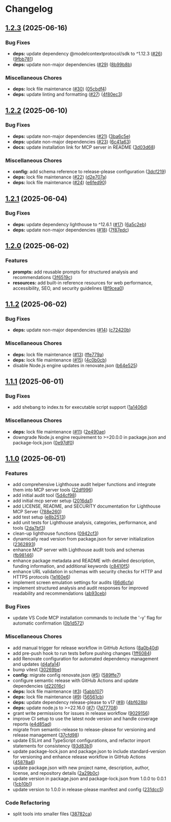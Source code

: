 # Changelog

## [1.2.3](https://github.com/danielsogl/lighthouse-mcp-server/compare/lighthouse-mcp-v1.2.2...lighthouse-mcp-v1.2.3) (2025-06-16)


### Bug Fixes

* **deps:** update dependency @modelcontextprotocol/sdk to ^1.12.3 ([#26](https://github.com/danielsogl/lighthouse-mcp-server/issues/26)) ([9fbb781](https://github.com/danielsogl/lighthouse-mcp-server/commit/9fbb781c91bbe44603afd14675093cfbfd468637))
* **deps:** update non-major dependencies ([#29](https://github.com/danielsogl/lighthouse-mcp-server/issues/29)) ([8b99b8b](https://github.com/danielsogl/lighthouse-mcp-server/commit/8b99b8b69aef1f6e250bd17a5a8caa60aafa19a0))


### Miscellaneous Chores

* **deps:** lock file maintenance ([#30](https://github.com/danielsogl/lighthouse-mcp-server/issues/30)) ([05cbdf4](https://github.com/danielsogl/lighthouse-mcp-server/commit/05cbdf419a433eaf39660fffdf325dd3967e433c))
* **deps:** update linting and formatting ([#27](https://github.com/danielsogl/lighthouse-mcp-server/issues/27)) ([4f80ec3](https://github.com/danielsogl/lighthouse-mcp-server/commit/4f80ec34f38636d27ba3b28ddb18ca98e88dcf4c))

## [1.2.2](https://github.com/danielsogl/lighthouse-mcp-server/compare/lighthouse-mcp-v1.2.1...lighthouse-mcp-v1.2.2) (2025-06-10)


### Bug Fixes

* **deps:** update non-major dependencies ([#21](https://github.com/danielsogl/lighthouse-mcp-server/issues/21)) ([3ba6c5e](https://github.com/danielsogl/lighthouse-mcp-server/commit/3ba6c5e37af4c286513e89fa1db3e40117e0add0))
* **deps:** update non-major dependencies ([#23](https://github.com/danielsogl/lighthouse-mcp-server/issues/23)) ([6c41a63](https://github.com/danielsogl/lighthouse-mcp-server/commit/6c41a63de87a1f7fbcad3c31216ecfa410627f67))
* **docs:** update installation link for MCP server in README ([3d03d68](https://github.com/danielsogl/lighthouse-mcp-server/commit/3d03d68920641f81a7ca85f734a22c16bcdb310c))


### Miscellaneous Chores

* **config:** add schema reference to release-please configuration ([3dcf219](https://github.com/danielsogl/lighthouse-mcp-server/commit/3dcf2192e8eae279f0cd647ffa91c3a92d192f4a))
* **deps:** lock file maintenance ([#22](https://github.com/danielsogl/lighthouse-mcp-server/issues/22)) ([d2e707a](https://github.com/danielsogl/lighthouse-mcp-server/commit/d2e707ad164e84566b29e5c2e347d133be9dca08))
* **deps:** lock file maintenance ([#24](https://github.com/danielsogl/lighthouse-mcp-server/issues/24)) ([e6fed90](https://github.com/danielsogl/lighthouse-mcp-server/commit/e6fed9058885ac9979c9e9cfbbe156a72fe02771))

## [1.2.1](https://github.com/danielsogl/lighthouse-mcp-server/compare/lighthouse-mcp-v1.2.0...lighthouse-mcp-v1.2.1) (2025-06-04)


### Bug Fixes

* **deps:** update dependency lighthouse to ^12.6.1 ([#17](https://github.com/danielsogl/lighthouse-mcp-server/issues/17)) ([6a5c2eb](https://github.com/danielsogl/lighthouse-mcp-server/commit/6a5c2eb6e9429dad87c085c5600ffa13df26404b))
* **deps:** update non-major dependencies ([#18](https://github.com/danielsogl/lighthouse-mcp-server/issues/18)) ([7f87edc](https://github.com/danielsogl/lighthouse-mcp-server/commit/7f87edc90bb75b59d01f14a0e934eb2acd690faf))

## [1.2.0](https://github.com/danielsogl/lighthouse-mcp-server/compare/lighthouse-mcp-v1.1.2...lighthouse-mcp-v1.2.0) (2025-06-02)


### Features

* **prompts:** add reusable prompts for structured analysis and recommendations ([3f6519c](https://github.com/danielsogl/lighthouse-mcp-server/commit/3f6519c002f47f05c3ebbec80eedec1a39b7403c))
* **resources:** add built-in reference resources for web performance, accessibility, SEO, and security guidelines ([8f9cea0](https://github.com/danielsogl/lighthouse-mcp-server/commit/8f9cea002493144e7af348070ccf89ed3cf717cf))

## [1.1.2](https://github.com/danielsogl/lighthouse-mcp-server/compare/lighthouse-mcp-v1.1.1...lighthouse-mcp-v1.1.2) (2025-06-02)


### Bug Fixes

* **deps:** update non-major dependencies ([#14](https://github.com/danielsogl/lighthouse-mcp-server/issues/14)) ([c72420b](https://github.com/danielsogl/lighthouse-mcp-server/commit/c72420bad8db944824744870c922d3c221a45530))


### Miscellaneous Chores

* **deps:** lock file maintenance ([#13](https://github.com/danielsogl/lighthouse-mcp-server/issues/13)) ([ffe779a](https://github.com/danielsogl/lighthouse-mcp-server/commit/ffe779ae0a449a6fea8ee9d6a1a901ac6a5afd0c))
* **deps:** lock file maintenance ([#15](https://github.com/danielsogl/lighthouse-mcp-server/issues/15)) ([4c0b0cb](https://github.com/danielsogl/lighthouse-mcp-server/commit/4c0b0cb4735ef7d9ec36393906540433bf8ca4f9))
* disable Node.js engine updates in renovate.json ([b64e525](https://github.com/danielsogl/lighthouse-mcp-server/commit/b64e5255a66d0c1130264260ffe3820276d10aec))

## [1.1.1](https://github.com/danielsogl/lighthouse-mcp-server/compare/lighthouse-mcp-v1.1.0...lighthouse-mcp-v1.1.1) (2025-06-01)


### Bug Fixes

* add shebang to index.ts for executable script support ([1a1406d](https://github.com/danielsogl/lighthouse-mcp-server/commit/1a1406d0f64f9f3a89601b056de5b3aed41f4759))


### Miscellaneous Chores

* **deps:** lock file maintenance ([#11](https://github.com/danielsogl/lighthouse-mcp-server/issues/11)) ([2e490ae](https://github.com/danielsogl/lighthouse-mcp-server/commit/2e490ae4fc18d3942d029fe79d6fe33bae694f65))
* downgrade Node.js engine requirement to &gt;=20.0.0 in package.json and package-lock.json ([0e97df0](https://github.com/danielsogl/lighthouse-mcp-server/commit/0e97df0d77c91ac8b5c593937f4a0dece31ba0af))

## [1.1.0](https://github.com/danielsogl/lighthouse-mcp-server/compare/lighthouse-mcp-v1.0.0...lighthouse-mcp-v1.1.0) (2025-06-01)


### Features

* add comprehensive Lighthouse audit helper functions and integrate them into MCP server tools ([22df996](https://github.com/danielsogl/lighthouse-mcp-server/commit/22df996a932e57791399e88ece33471816532a3c))
* add initial audit tool ([5d4cf98](https://github.com/danielsogl/lighthouse-mcp-server/commit/5d4cf9823d4a3a55372fc35b57809330510137f3))
* add initial mcp server setup ([2016da1](https://github.com/danielsogl/lighthouse-mcp-server/commit/2016da1a355b729f449abe485b1f5ed1d2c3a316))
* add LICENSE, README, and SECURITY documentation for Lighthouse MCP Server ([788e260](https://github.com/danielsogl/lighthouse-mcp-server/commit/788e260db6de98355c1e65ccbf78f666d851ed65))
* add test setup ([e8b2513](https://github.com/danielsogl/lighthouse-mcp-server/commit/e8b2513777670274b0609f48ee6973006cbd1121))
* add unit tests for Lighthouse analysis, categories, performance, and tools ([2da7bf3](https://github.com/danielsogl/lighthouse-mcp-server/commit/2da7bf303dda9acbe34396f5eb4501d0afa854f6))
* clean-up lighthouse functions ([0942cf3](https://github.com/danielsogl/lighthouse-mcp-server/commit/0942cf3d697f2cd9f2f092766901b3a58b5f68c3))
* dynamically read version from package.json for server initialization ([2362893](https://github.com/danielsogl/lighthouse-mcp-server/commit/2362893eb7d96e6b7a73e0d2d4003a961391e8df))
* enhance MCP server with Lighthouse audit tools and schemas ([fb98146](https://github.com/danielsogl/lighthouse-mcp-server/commit/fb98146c004da1672469924e9f9c66644d2604ae))
* enhance package metadata and README with detailed description, funding information, and additional keywords ([c8410f5](https://github.com/danielsogl/lighthouse-mcp-server/commit/c8410f56a1710a9c6a2b3783daffbeee0b6533d5))
* enhance URL validation in schemas with security checks for HTTP and HTTPS protocols ([1e160e6](https://github.com/danielsogl/lighthouse-mcp-server/commit/1e160e644706f15b4c4191a5a739fe63069d2d6f))
* implement screen emulation settings for audits ([66d6cfa](https://github.com/danielsogl/lighthouse-mcp-server/commit/66d6cfa2ca14b8f0a0364e4ce568c18843e7d4ae))
* implement structured analysis and audit responses for improved readability and recommendations ([ab93ceb](https://github.com/danielsogl/lighthouse-mcp-server/commit/ab93cebc0da64748d58517f38795792c591943d8))


### Bug Fixes

* update VS Code MCP installation commands to include the '-y' flag for automatic confirmation ([0b1d572](https://github.com/danielsogl/lighthouse-mcp-server/commit/0b1d572b22fc955d3b874c8c5145a4a73046c160))


### Miscellaneous Chores

* add manual trigger for release workflow in GitHub Actions ([8a0b40d](https://github.com/danielsogl/lighthouse-mcp-server/commit/8a0b40dc07af39e2852fd500a15ed1225e7967fc))
* add pre-push hook to run tests before pushing changes ([1ff6084](https://github.com/danielsogl/lighthouse-mcp-server/commit/1ff60840f8877a18a735a13aad56e9e1ca025912))
* add Renovate configuration for automated dependency management and updates ([d4afa14](https://github.com/danielsogl/lighthouse-mcp-server/commit/d4afa14d9203a2ad44611144ec002b13ab2c46cb))
* bump vitest ([30269be](https://github.com/danielsogl/lighthouse-mcp-server/commit/30269bebbfe79327d4f00d13698cdf33ebca37e5))
* **config:** migrate config renovate.json ([#5](https://github.com/danielsogl/lighthouse-mcp-server/issues/5)) ([589ffe7](https://github.com/danielsogl/lighthouse-mcp-server/commit/589ffe723eb6b58b9c041a0828bb581f543c9a6e))
* configure semantic release with GitHub Actions and update dependencies ([d22016c](https://github.com/danielsogl/lighthouse-mcp-server/commit/d22016ca030067e2aa11de85ce7e6361d480475c))
* **deps:** lock file maintenance ([#3](https://github.com/danielsogl/lighthouse-mcp-server/issues/3)) ([5abb107](https://github.com/danielsogl/lighthouse-mcp-server/commit/5abb107e909d53ce4037b56c42324759c18a9083))
* **deps:** lock file maintenance ([#9](https://github.com/danielsogl/lighthouse-mcp-server/issues/9)) ([56561cb](https://github.com/danielsogl/lighthouse-mcp-server/commit/56561cbb3e35ec4b40c04e3225675a8c38a93def))
* **deps:** update dependency release-please to v17 ([#8](https://github.com/danielsogl/lighthouse-mcp-server/issues/8)) ([4bf628b](https://github.com/danielsogl/lighthouse-mcp-server/commit/4bf628b61b4fab781c7ab3be99f88693814b7e2d))
* **deps:** update node.js to &gt;=22.16.0 ([#7](https://github.com/danielsogl/lighthouse-mcp-server/issues/7)) ([7d77708](https://github.com/danielsogl/lighthouse-mcp-server/commit/7d77708678e5d8008d356484b04b9804fbd92720))
* grant write permissions for issues in release workflow ([9029156](https://github.com/danielsogl/lighthouse-mcp-server/commit/90291565cb9ea8ebbd6163f4143ff442e90ce1e4))
* improve CI setup to use the latest node version and handle coverage reports ([e4d85ad](https://github.com/danielsogl/lighthouse-mcp-server/commit/e4d85ad7a195c75176aafab5fbe4337836a68706))
* migrate from semantic-release to release-please for versioning and release management ([37cfd98](https://github.com/danielsogl/lighthouse-mcp-server/commit/37cfd98aa9cd993bbe2469239938b3a7f5ab535e))
* update ESLint and TypeScript configurations, and refactor import statements for consistency ([93d83b1](https://github.com/danielsogl/lighthouse-mcp-server/commit/93d83b1eada6d8677270564ebe5a2d94467e31fd))
* update package-lock.json and package.json to include standard-version for versioning and enhance release workflow in GitHub Actions ([45878a6](https://github.com/danielsogl/lighthouse-mcp-server/commit/45878a6b748d19cfed85d588df3d5587b94fdea2))
* update package.json with new project name, description, author, license, and repository details ([2a29b0c](https://github.com/danielsogl/lighthouse-mcp-server/commit/2a29b0c949f6014271b1a6a6bc612c10e7b064b7))
* update version in package.json and package-lock.json from 1.0.0 to 0.0.1 ([1cb10b1](https://github.com/danielsogl/lighthouse-mcp-server/commit/1cb10b11d6fea580d387cc1292a20ed541cf87dc))
* update version to 1.0.0 in release-please manifest and config ([231dcc5](https://github.com/danielsogl/lighthouse-mcp-server/commit/231dcc5862cf9ab1e66ca8456a7297bde09cad6e))


### Code Refactoring

* split tools into smaller files ([38782ca](https://github.com/danielsogl/lighthouse-mcp-server/commit/38782caceb951f52ad02815ddc7b409b5b2ee17c))
